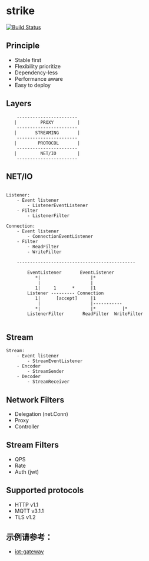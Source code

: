# strike

[![Build Status](https://travis-ci.org/6congyao/strike.svg?branch=master)](https://travis-ci.org/6congyao/strike)

## Principle
* Stable first
* Flexibility prioritize
* Dependency-less
* Performance aware
* Easy to deploy

## Layers
```
    -----------------------
   |         PROXY         |
    -----------------------
   |       STREAMING       |
    -----------------------
   |        PROTOCOL       |
    -----------------------
   |         NET/IO        |
    -----------------------
```

## NET/IO
```

Listener:
    - Event listener
        - ListenerEventListener
    - Filter
        - ListenerFilter
 	    
Connection:
    - Event listener
        - ConnectionEventListener
    - Filter
        - ReadFilter
        - WriteFilter

    ---------------------------------------------
    
        EventListener       EventListener           
           *|                   |*          		  
            |                   |       			  
           1|     1      *      |1          		  
        Listener --------- Connection      		  
           1|      [accept]     |1          		  
            |                   |-----------         
           *|                   |*          |*       
        ListenerFilter       ReadFilter  WriteFilter 
                                                     

```

## Stream
```
Stream:
    - Event listener
        - StreamEventListener
    - Encoder
        - StreamSender
    - Decoder
        - StreamReceiver
```

## Network Filters
* Delegation (net.Conn)
* Proxy
* Controller

## Stream Filters
* QPS
* Rate
* Auth (jwt)

## Supported protocols
* HTTP v1.1
* MQTT v3.1.1
* TLS v1.2

## 示例请参考：
+ [iot-gateway](/docs/quickstart/gateway.md)


